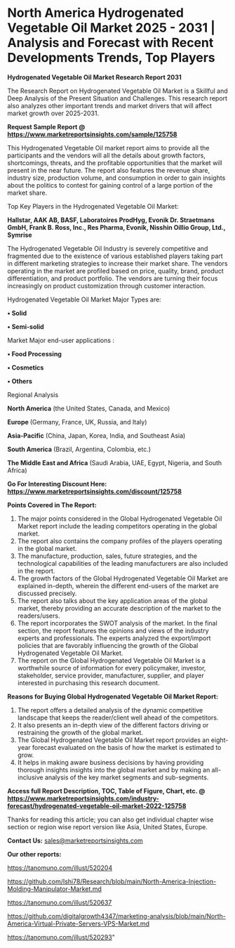 # North America Hydrogenated Vegetable Oil Market 2025 - 2031 | Analysis and Forecast with Recent Developments Trends, Top Players

<strong>Hydrogenated Vegetable Oil Market Research Report 2031</strong>

The Research Report on Hydrogenated Vegetable Oil Market is a Skillful and Deep Analysis of the Present Situation and Challenges. This research report also analyzes other important trends and market drivers that will affect market growth over 2025-2031.

<strong>Request Sample Report @ <a href=https://www.marketreportsinsights.com/sample/125758>https://www.marketreportsinsights.com/sample/125758</a></strong>

This Hydrogenated Vegetable Oil market report aims to provide all the participants and the vendors will all the details about growth factors, shortcomings, threats, and the profitable opportunities that the market will present in the near future. The report also features the revenue share, industry size, production volume, and consumption in order to gain insights about the politics to contest for gaining control of a large portion of the market share.

Top Key Players in the Hydrogenated Vegetable Oil Market:

<strong>Hallstar, AAK AB, BASF, Laboratoires ProdHyg, Evonik Dr. Straetmans GmbH, Frank B. Ross, Inc., Res Pharma, Evonik, Nisshin Oillio Group, Ltd., Symrise</strong>

The Hydrogenated Vegetable Oil Industry is severely competitive and fragmented due to the existence of various established players taking part in different marketing strategies to increase their market share. The vendors operating in the market are profiled based on price, quality, brand, product differentiation, and product portfolio. The vendors are turning their focus increasingly on product customization through customer interaction.

Hydrogenated Vegetable Oil Market Major Types are:

<strong>• Solid

• Semi-solid</strong>

Market Major end-user applications :

<strong>• Food Processing

• Cosmetics

• Others</strong>

Regional Analysis

</u><strong><b>North America</b></strong> (the United States, Canada, and Mexico)

<strong><b>Europe </b></strong>(Germany, France, UK, Russia, and Italy)

<strong><b>Asia-Pacific</b></strong> (China, Japan, Korea, India, and Southeast Asia)

<strong><b>South America</b></strong> (Brazil, Argentina, Colombia, etc.)

<strong><b>The Middle East and Africa</b></strong> (Saudi Arabia, UAE, Egypt, Nigeria, and South Africa)

<strong>Go For Interesting Discount Here: <a href=https://www.marketreportsinsights.com/discount/125758>https://www.marketreportsinsights.com/discount/125758</a></strong>

<strong>Points Covered in The Report:</strong>
<ol>
  <li>The major points considered in the Global Hydrogenated Vegetable Oil Market report include the leading competitors operating in the global market.</li>
  <li>The report also contains the company profiles of the players operating in the global market.</li>
  <li>The manufacture, production, sales, future strategies, and the technological capabilities of the leading manufacturers are also included in the report.</li>
  <li>The growth factors of the Global Hydrogenated Vegetable Oil Market are explained in-depth, wherein the different end-users of the market are discussed precisely.</li>
  <li>The report also talks about the key application areas of the global market, thereby providing an accurate description of the market to the readers/users.</li>
  <li>The report incorporates the SWOT analysis of the market. In the final section, the report features the opinions and views of the industry experts and professionals. The experts analyzed the export/import policies that are favorably influencing the growth of the Global Hydrogenated Vegetable Oil Market.</li>
  <li>The report on the Global Hydrogenated Vegetable Oil Market is a worthwhile source of information for every policymaker, investor, stakeholder, service provider, manufacturer, supplier, and player interested in purchasing this research document.</li>
</ol>
<strong>Reasons for Buying Global Hydrogenated Vegetable Oil Market Report:</strong>

<ol>
  <li>The report offers a detailed analysis of the dynamic competitive landscape that keeps the reader/client well ahead of the competitors.</li>
  <li>It also presents an in-depth view of the different factors driving or restraining the growth of the global market.</li>
  <li>The Global Hydrogenated Vegetable Oil Market report provides an eight-year forecast evaluated on the basis of how the market is estimated to grow.</li>
  <li>It helps in making aware business decisions by having providing thorough insights insights into the global market and by making an all-inclusive analysis of the key market segments and sub-segments.</li>
</ol>
<strong>Access full Report Description, TOC, Table of Figure, Chart, etc. @ <a href=https://www.marketreportsinsights.com/industry-forecast/hydrogenated-vegetable-oil-market-2022-125758>https://www.marketreportsinsights.com/industry-forecast/hydrogenated-vegetable-oil-market-2022-125758</a></strong>


Thanks for reading this article; you can also get individual chapter wise section or region wise report version like Asia, United States, Europe.

<strong>Contact Us:</strong>
sales@marketreportsinsights.com

<strong>Our other reports:</strong>

<a href=https://tanomuno.com/illust/520204>https://tanomuno.com/illust/520204</a>

<a href=https://github.com/Ishi78/Research/blob/main/North-America-Injection-Molding-Manipulator-Market.md>https://github.com/Ishi78/Research/blob/main/North-America-Injection-Molding-Manipulator-Market.md</a>

<a href=https://tanomuno.com/illust/520637>https://tanomuno.com/illust/520637</a>

<a href=https://github.com/digitalgrowth4347/marketing-analysis/blob/main/North-America-Virtual-Private-Servers-VPS-Market.md>https://github.com/digitalgrowth4347/marketing-analysis/blob/main/North-America-Virtual-Private-Servers-VPS-Market.md</a>

<a href=https://tanomuno.com/illust/520293>https://tanomuno.com/illust/520293</a>"

